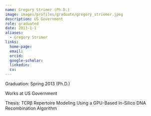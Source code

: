 ```yaml
---
name: Gregory Strimer (Ph.D.)
image: images/profiles/graduate/gregory_striemer.jpeg
description: US Government
role: graduated
date: 2013-1-1
aliases:
  - Gregory Strimer
links:
  home-page: 
  email: 
  orcid: 
  google-scholar: 
  linkedin: 
  cv: 
---
```


Graduation: Spring 2013 (Ph.D.)

Works at US Government

Thesis: TCRβ Repertoire Modeling Using a GPU-Based In-Silico DNA Recombination Algorithm